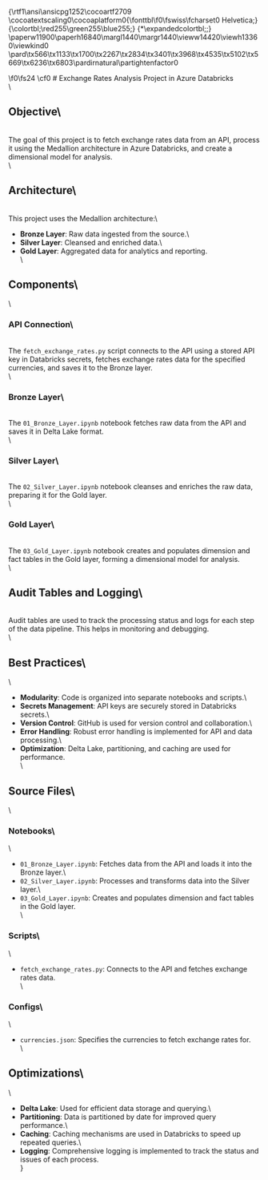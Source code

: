 {\rtf1\ansi\ansicpg1252\cocoartf2709
\cocoatextscaling0\cocoaplatform0{\fonttbl\f0\fswiss\fcharset0 Helvetica;}
{\colortbl;\red255\green255\blue255;}
{\*\expandedcolortbl;;}
\paperw11900\paperh16840\margl1440\margr1440\vieww14420\viewh13360\viewkind0
\pard\tx566\tx1133\tx1700\tx2267\tx2834\tx3401\tx3968\tx4535\tx5102\tx5669\tx6236\tx6803\pardirnatural\partightenfactor0

\f0\fs24 \cf0 # Exchange Rates Analysis Project in Azure Databricks\
\
## Objective\
\
The goal of this project is to fetch exchange rates data from an API, process it using the Medallion architecture in Azure Databricks, and create a dimensional model for analysis.\
\
## Architecture\
\
This project uses the Medallion architecture:\
- **Bronze Layer**: Raw data ingested from the source.\
- **Silver Layer**: Cleansed and enriched data.\
- **Gold Layer**: Aggregated data for analytics and reporting.\
\
## Components\
\
### API Connection\
\
The `fetch_exchange_rates.py` script connects to the API using a stored API key in Databricks secrets, fetches exchange rates data for the specified currencies, and saves it to the Bronze layer.\
\
### Bronze Layer\
\
The `01_Bronze_Layer.ipynb` notebook fetches raw data from the API and saves it in Delta Lake format.\
\
### Silver Layer\
\
The `02_Silver_Layer.ipynb` notebook cleanses and enriches the raw data, preparing it for the Gold layer.\
\
### Gold Layer\
\
The `03_Gold_Layer.ipynb` notebook creates and populates dimension and fact tables in the Gold layer, forming a dimensional model for analysis.\
\
## Audit Tables and Logging\
\
Audit tables are used to track the processing status and logs for each step of the data pipeline. This helps in monitoring and debugging.\
\
## Best Practices\
\
- **Modularity**: Code is organized into separate notebooks and scripts.\
- **Secrets Management**: API keys are securely stored in Databricks secrets.\
- **Version Control**: GitHub is used for version control and collaboration.\
- **Error Handling**: Robust error handling is implemented for API and data processing.\
- **Optimization**: Delta Lake, partitioning, and caching are used for performance.\
\
## Source Files\
\
### Notebooks\
\
- `01_Bronze_Layer.ipynb`: Fetches data from the API and loads it into the Bronze layer.\
- `02_Silver_Layer.ipynb`: Processes and transforms data into the Silver layer.\
- `03_Gold_Layer.ipynb`: Creates and populates dimension and fact tables in the Gold layer.\
\
### Scripts\
\
- `fetch_exchange_rates.py`: Connects to the API and fetches exchange rates data.\
\
### Configs\
\
- `currencies.json`: Specifies the currencies to fetch exchange rates for.\
\
## Optimizations\
\
- **Delta Lake**: Used for efficient data storage and querying.\
- **Partitioning**: Data is partitioned by date for improved query performance.\
- **Caching**: Caching mechanisms are used in Databricks to speed up repeated queries.\
- **Logging**: Comprehensive logging is implemented to track the status and issues of each process.\
}